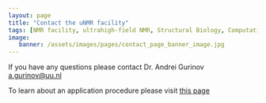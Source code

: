```yaml
---
layout: page
title: "Contact the uNMR facility"
tags: [NMR facility, ultrahigh-field NMR, Structural Biology, Computational Biology, Protein Structure]
image:
   banner: /assets/images/pages/contact_page_banner_image.jpg
---
```


If you have any questions please contact Dr. Andrei Gurinov [a.gurinov@uu.nl](mailto:a.gurinov@uu.nl?subject=[uNMR-NL%20contact%20form])

To learn about an application procedure please visit [this page](/access)
